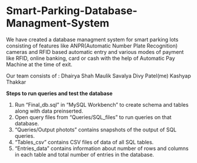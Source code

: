 # Smart-Parking-Database-Managment-System

We have created a database managment system for smart parking lots consisting of features like ANPR(Automatic Number Plate Recognition) cameras and RFID based automatic entry and various modes of payment like RFID, online banking, card or cash with the help of Automatic Pay Machine at the time of exit.

Our team consists of :
Dhairya Shah
Maulik Savalya
Divy Patel(me)
Kashyap Thakkar

**Steps to run queries and test the database**
1.	Run “Final_db.sql” in “MySQL Workbench” to create schema and tables along with data preinserted.
2.	Open query files from “Queries/SQL_files” to run queries on that database.
3.	“Queries/Output photots” contains snapshots of the output of SQL queries.
4.	“Tables_csv” contains CSV files of data of all SQL tables.
5.	“Entries_data” contains information about number of rows and columns in each table and total number of entries in the database.
